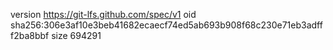 version https://git-lfs.github.com/spec/v1
oid sha256:306e3af10e3beb41682ecaecf74ed5ab693b908f68c230e71eb3adfff2ba8bbf
size 694291
